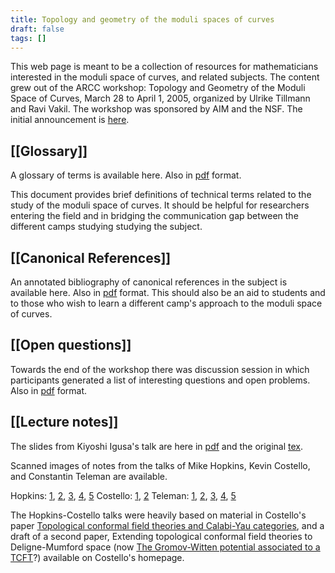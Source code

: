 ```yaml
---
title: Topology and geometry of the moduli spaces of curves
draft: false
tags: []
---
```


This web page is meant to be a collection of resources for mathematicians interested in the moduli space of curves, and related subjects. The content grew out of the ARCC workshop: Topology and Geometry of the Moduli Space of Curves, March 28 to April 1, 2005, organized by Ulrike Tillmann and Ravi Vakil. The workshop was sponsored by AIM and the NSF. The initial announcement is [here](https://www.aimath.org/ARCC/workshops/modspacecurves.html).

## [[Glossary]]

A glossary of terms is available here. Also in [pdf](https://www.aimath.org/WWN/modspacecurves/glossary.pdf) format.

This document provides brief definitions of technical terms related to the study of the moduli space of curves. It should be helpful for researchers entering the field and in bridging the communication gap between the different camps studying studying the subject.

## [[Canonical References]]

An annotated bibliography of canonical references in the subject is available here. Also in [pdf](https://www.aimath.org/WWN/modspacecurves/canonical-references.pdf) format. This should also be an aid to students and to those who wish to learn a different camp's approach to the moduli space of curves.

## [[Open questions]]

Towards the end of the workshop there was discussion session in which participants generated a list of interesting questions and open problems. Also in [pdf](https://www.aimath.org/WWN/modspacecurves/open-problems.pdf) format.

## [[Lecture notes]]

The slides from Kiyoshi Igusa's talk are here in [pdf](https://www.aimath.org/WWN/modspacecurves/igusa/AxiomSlides2.pdf) and the original [tex](https://www.aimath.org/WWN/modspacecurves/igusa/AxiomSlides2.tex).

Scanned images of notes from the talks of Mike Hopkins, Kevin Costello, and Constantin Teleman are available.

Hopkins: [1](https://www.aimath.org/WWN/modspacecurves/hopkins-notes/hopkins-1.jpg), [2](https://www.aimath.org/WWN/modspacecurves/hopkins-notes/hopkins-2.jpg), [3](https://www.aimath.org/WWN/modspacecurves/hopkins-notes/hopkins-3.jpg), [4](https://www.aimath.org/WWN/modspacecurves/hopkins-notes/hopkins-4.jpg), [5](https://www.aimath.org/WWN/modspacecurves/hopkins-notes/hopkins-5.jpg)
Costello: [1](https://www.aimath.org/WWN/modspacecurves/costello-notes/costello-1.jpg), [2](https://www.aimath.org/WWN/modspacecurves/costello-notes/costello-2.jpg)
Teleman: [1](https://www.aimath.org/WWN/modspacecurves/teleman-notes/teleman-1.jpg), [2](https://www.aimath.org/WWN/modspacecurves/teleman-notes/teleman-2.jpg), [3](https://www.aimath.org/WWN/modspacecurves/teleman-notes/teleman-3.jpg), [4](https://www.aimath.org/WWN/modspacecurves/teleman-notes/teleman-4.jpg), [5](https://www.aimath.org/WWN/modspacecurves/teleman-notes/teleman-5.jpg)

The Hopkins-Costello talks were heavily based on material in Costello's paper [Topological conformal field theories and Calabi-Yau categories](https://arxiv.org/abs/math/0412149), and a draft of a second paper, Extending topological conformal field theories to Deligne-Mumford space (now [The Gromov-Witten potential associated to a TCFT](https://arxiv.org/abs/math/0509264)?) available on Costello's homepage.
